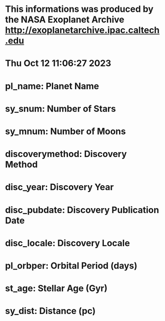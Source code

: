 # This informations was produced by the NASA Exoplanet Archive http://exoplanetarchive.ipac.caltech.edu
# Thu Oct 12 11:06:27 2023
# 
# pl_name: Planet Name
# sy_snum: Number of Stars
# sy_mnum: Number of Moons
# discoverymethod: Discovery Method
# disc_year: Discovery Year
# disc_pubdate: Discovery Publication Date
# disc_locale: Discovery Locale
# pl_orbper: Orbital Period (days)
# st_age: Stellar Age (Gyr)
# sy_dist: Distance (pc)